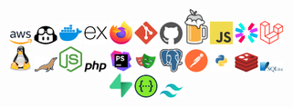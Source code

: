 <p align="center">
    <img src="aws.svg" width="40px" style="display:inline"  />
    <img src="copilot.svg" width="40px" style="display:inline"  />
    <img src="docker.svg" width="40px" style="display:inline"  />
    <img src="expressjs.svg" width="40px" />
    <img src="firefox.svg" width="40px" /> 
    <img src="git.svg" width="40px" />
    <img src="github.svg" width="40px" />
    <img src="homebrew.svg" width="40px" />
    <img src="javascript.svg" width="40px" />
    <img src="jwt.svg" width="40px" />
    <img src="laravel.svg" width="40px" />
    <img src="linux.svg" width="40px" />
    <img src="mariadb.svg" width="40px" />
    <img src="nodejs.svg" width="40px" />
    <img src="php.svg" width="40px" />
    <img src="phpstorm.svg" width="40px" />
    <img src="playwright.svg" width="40px" />
    <img src="postgresql.svg" width="40px" />
    <img src="postman.svg" width="40px" />
    <img src="python.svg" width="40px" />
    <img src="redis.svg" width="40px" />
    <img src="sqlite.svg" width="40px" />
    <img src="supabase.svg" width="40px" />
    <img src="swagger.svg" width="40px" />
    <img src="tailwindcss.svg" width="40px" />
</p>